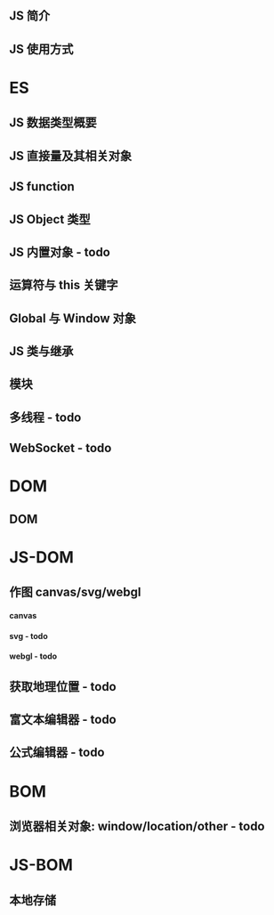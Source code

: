 ## JS 简介

## JS 使用方式

# ES

## JS 数据类型概要

## JS 直接量及其相关对象

## JS function

## JS Object 类型

## JS 内置对象 - todo

## 运算符与 this 关键字

## Global 与 Window 对象

## JS 类与继承

## 模块

## 多线程 - todo

## WebSocket - todo

# DOM

## DOM

# JS-DOM

## 作图 canvas/svg/webgl
#### canvas
#### svg - todo
#### webgl - todo

## 获取地理位置 - todo

## 富文本编辑器 - todo

## 公式编辑器 - todo

# BOM

## 浏览器相关对象: window/location/other - todo

# JS-BOM

## 本地存储
